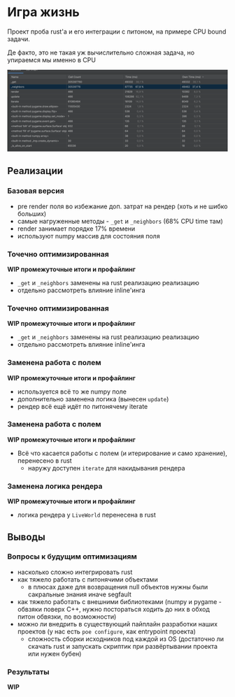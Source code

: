 # Игра жизнь

Проект проба rust'а и его интеграции с питоном, на примере CPU bound задачи.

Де факто, это не такая уж вычислительно сложная задача, но упираемся мы именно в CPU

![Профайлинг pure python версии](./pure%20python%20profile.png)

## Реализации

### Базовая версия

- pre render поля во избежание доп. затрат на рендер (хоть и не шибко больших)
- самые нагруженные методы - `_get` и `_neighbors` (68% CPU time там)
- render занимает порядке 17% времени
- используют numpy массив для состояния поля

### Точечно оптимизированная

**WIP промежуточные итоги и профайлинг**

- `_get` и `_neighbors` заменены на rust реализацию реализацию
- отдельно рассмотреть влияние inline'инга

### Точечно оптимизированная

**WIP промежуточные итоги и профайлинг**

- `_get` и `_neighbors` заменены на rust реализацию реализацию
- отдельно рассмотреть влияние inline'инга

### Заменена работа с полем

**WIP промежуточные итоги и профайлинг**

- используется всё то же numpy поле
- дополнительно заменена логика (вынесен `update`)
- рендер всё ещё идёт по питонячему iterate

### Заменена работа с полем

**WIP промежуточные итоги и профайлинг**

- Всё что касается работы с полем (и итерирование и само хранение), перенесено в rust
    - наружу доступен `iterate` для накидывания рендера

### Заменена логика рендера

**WIP промежуточные итоги и профайлинг**

- логика рендера у `LiveWorld` перенесена в rust

## Выводы

### Вопросы к будущим оптимизациям

- насколько сложно интегрировать rust
- как тяжело работать с питонячими объектами
    - в плюсах даже для возвращения null объектов нужны были сакральные знания иначе segfault
- как тяжело работать с внешними библиотеками (numpy и pygame - обвзяки поверх C++, нужно постораться ходить до них в
  обход питон обвязки, по возможности)
- можно ли внедрить в существующий пайплайн разработки наших проектов (у нас есть `poe configure`, как entrypoint
  проекта)
    - сложность сборки исходников под каждой из OS (достаточно ли скачать rust и запускать скриптик при развёртывании
      проекта или нужен бубен)

### Результаты

**WIP**
